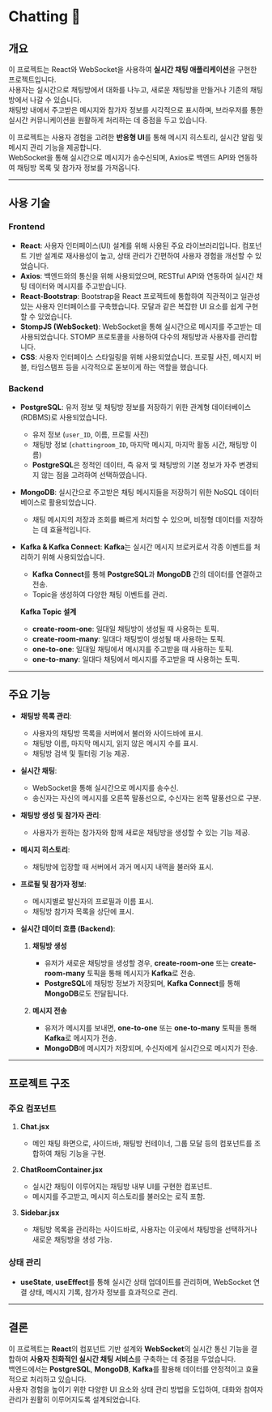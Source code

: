 # Chatting 💬

## 개요
이 프로젝트는 React와 WebSocket을 사용하여 **실시간 채팅 애플리케이션**을 구현한 프로젝트입니다.  
사용자는 실시간으로 채팅방에서 대화를 나누고, 새로운 채팅방을 만들거나 기존의 채팅방에서 나갈 수 있습니다.  
채팅방 내에서 주고받은 메시지와 참가자 정보를 시각적으로 표시하며, 브라우저를 통한 실시간 커뮤니케이션을 원활하게 처리하는 데 중점을 두고 있습니다.  

이 프로젝트는 사용자 경험을 고려한 **반응형 UI**를 통해 메시지 히스토리, 실시간 알림 및 메시지 관리 기능을 제공합니다.  
WebSocket을 통해 실시간으로 메시지가 송수신되며, Axios로 백엔드 API와 연동하여 채팅방 목록 및 참가자 정보를 가져옵니다.

---

## 사용 기술

### Frontend
- **React**: 사용자 인터페이스(UI) 설계를 위해 사용된 주요 라이브러리입니다. 컴포넌트 기반 설계로 재사용성이 높고, 상태 관리가 간편하여 사용자 경험을 개선할 수 있었습니다.
- **Axios**: 백엔드와의 통신을 위해 사용되었으며, RESTful API와 연동하여 실시간 채팅 데이터와 메시지를 주고받습니다.
- **React-Bootstrap**: Bootstrap을 React 프로젝트에 통합하여 직관적이고 일관성 있는 사용자 인터페이스를 구축했습니다. 모달과 같은 복잡한 UI 요소를 쉽게 구현할 수 있었습니다.
- **StompJS (WebSocket)**: WebSocket을 통해 실시간으로 메시지를 주고받는 데 사용되었습니다. STOMP 프로토콜을 사용하여 다수의 채팅방과 사용자를 관리합니다.
- **CSS**: 사용자 인터페이스 스타일링을 위해 사용되었습니다. 프로필 사진, 메시지 버블, 타임스탬프 등을 시각적으로 돋보이게 하는 역할을 했습니다.

### Backend
- **PostgreSQL**: 유저 정보 및 채팅방 정보를 저장하기 위한 관계형 데이터베이스(RDBMS)로 사용되었습니다.
  - 유저 정보 (`user_ID`, 이름, 프로필 사진)
  - 채팅방 정보 (`chattingroom_ID`, 마지막 메시지, 마지막 활동 시간, 채팅방 이름)
  - **PostgreSQL**은 정적인 데이터, 즉 유저 및 채팅방의 기본 정보가 자주 변경되지 않는 점을 고려하여 선택하였습니다.
  
- **MongoDB**: 실시간으로 주고받은 채팅 메시지들을 저장하기 위한 NoSQL 데이터베이스로 활용되었습니다.
  - 채팅 메시지의 저장과 조회를 빠르게 처리할 수 있으며, 비정형 데이터를 저장하는 데 효율적입니다.

- **Kafka & Kafka Connect**: **Kafka**는 실시간 메시지 브로커로서 각종 이벤트를 처리하기 위해 사용되었습니다.
  - **Kafka Connect**를 통해 **PostgreSQL**과 **MongoDB** 간의 데이터를 연결하고 전송.
  - Topic을 생성하여 다양한 채팅 이벤트를 관리.
  
  **Kafka Topic 설계**
  - **create-room-one**: 일대일 채팅방이 생성될 때 사용하는 토픽.
  - **create-room-many**: 일대다 채팅방이 생성될 때 사용하는 토픽.
  - **one-to-one**: 일대일 채팅에서 메시지를 주고받을 때 사용하는 토픽.
  - **one-to-many**: 일대다 채팅에서 메시지를 주고받을 때 사용하는 토픽.

---

## 주요 기능

- **채팅방 목록 관리**: 
  - 사용자의 채팅방 목록을 서버에서 불러와 사이드바에 표시.
  - 채팅방 이름, 마지막 메시지, 읽지 않은 메시지 수를 표시.
  - 채팅방 검색 및 필터링 기능 제공.
  
- **실시간 채팅**: 
  - WebSocket을 통해 실시간으로 메시지를 송수신.
  - 송신자는 자신의 메시지를 오른쪽 말풍선으로, 수신자는 왼쪽 말풍선으로 구분.
  
- **채팅방 생성 및 참가자 관리**: 
  - 사용자가 원하는 참가자와 함께 새로운 채팅방을 생성할 수 있는 기능 제공.
  
- **메시지 히스토리**: 
  - 채팅방에 입장할 때 서버에서 과거 메시지 내역을 불러와 표시.
  
- **프로필 및 참가자 정보**: 
  - 메시지별로 발신자의 프로필과 이름 표시.
  - 채팅방 참가자 목록을 상단에 표시.

- **실시간 데이터 흐름 (Backend)**:
  1. **채팅방 생성**
     - 유저가 새로운 채팅방을 생성할 경우, **create-room-one** 또는 **create-room-many** 토픽을 통해 메시지가 **Kafka**로 전송.
     - **PostgreSQL**에 채팅방 정보가 저장되며, **Kafka Connect**를 통해 **MongoDB**로도 전달됩니다.
  
  2. **메시지 전송**
     - 유저가 메시지를 보내면, **one-to-one** 또는 **one-to-many** 토픽을 통해 **Kafka**로 메시지가 전송.
     - **MongoDB**에 메시지가 저장되며, 수신자에게 실시간으로 메시지가 전송.

---

## 프로젝트 구조

### 주요 컴포넌트

1. **Chat.jsx**
   - 메인 채팅 화면으로, 사이드바, 채팅방 컨테이너, 그룹 모달 등의 컴포넌트를 조합하여 채팅 기능을 구현.
   
2. **ChatRoomContainer.jsx**
   - 실시간 채팅이 이루어지는 채팅방 내부 UI를 구현한 컴포넌트.
   - 메시지를 주고받고, 메시지 히스토리를 불러오는 로직 포함.
   
3. **Sidebar.jsx**
   - 채팅방 목록을 관리하는 사이드바로, 사용자는 이곳에서 채팅방을 선택하거나 새로운 채팅방을 생성 가능.
   
### 상태 관리
- **useState**, **useEffect**를 통해 실시간 상태 업데이트를 관리하며, WebSocket 연결 상태, 메시지 기록, 참가자 정보를 효과적으로 관리.

---

## 결론
이 프로젝트는 **React**의 컴포넌트 기반 설계와 **WebSocket**의 실시간 통신 기능을 결합하여 **사용자 친화적인 실시간 채팅 서비스**를 구축하는 데 중점을 두었습니다.  
백엔드에서는 **PostgreSQL**, **MongoDB**, **Kafka**를 활용해 데이터를 안정적이고 효율적으로 처리하고 있습니다.  
사용자 경험을 높이기 위한 다양한 UI 요소와 상태 관리 방법을 도입하여, 대화와 참여자 관리가 원활히 이루어지도록 설계되었습니다.
